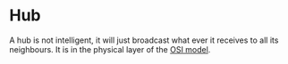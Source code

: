 # Hub

A hub is not intelligent, it will just broadcast what ever it receives to all its neighbours.
It is in the physical layer of the [OSI model](../osi).
